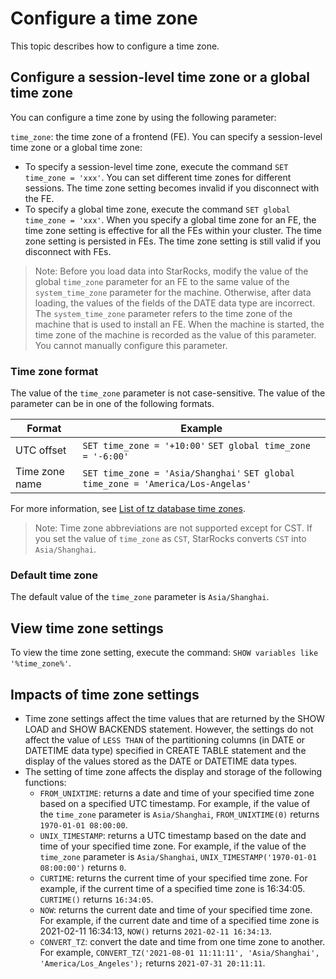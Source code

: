 # Configure a time zone

This topic describes how to configure a time zone.

## Configure a session-level time zone or a global time zone

You can configure a time zone by using the following parameter:

`time_zone`: the time zone of a frontend (FE). You can specify a session-level time zone or a global time zone:

- To specify a session-level time zone, execute the command `SET time_zone = 'xxx'`. You can set different time zones for different sessions. The time zone setting becomes invalid if you disconnect with the FE.
- To specify a global time zone, execute the command `SET global time_zone = 'xxx'`. When you specify a global time zone for an FE, the time zone setting is effective for all the FEs within your cluster. The time zone setting is persisted in FEs. The time zone setting is still valid if you disconnect with FEs.

> Note: Before you load data into StarRocks, modify the value of the global `time_zone` parameter for an FE to the same value of the `system_time_zone` parameter for the machine. Otherwise, after data loading, the values of the fields of the DATE data type are incorrect. The `system_time_zone` parameter refers to the time zone of the machine that is used to install an FE. When the machine is started, the time zone of the machine is recorded as the value of this parameter. You cannot manually configure this parameter.

### Time zone format

The value of the `time_zone` parameter is not case-sensitive. The value of the parameter can be in one of the following formats.

| **Format**     | **Example**                                                  |
| -------------- | ------------------------------------------------------------ |
| UTC offset     | `SET time_zone = '+10:00'` `SET global time_zone = '-6:00'` |
| Time zone name | `SET time_zone = 'Asia/Shanghai'` `SET global time_zone = 'America/Los-Angelas'` |

For more information, see [List of tz database time zones](https://en.wikipedia.org/wiki/List_of_tz_database_time_zones).

> Note: Time zone abbreviations are not supported except for CST. If you set the value of `time_zone` as `CST`, StarRocks converts `CST` into `Asia/Shanghai`.

### Default time zone

The default value of the `time_zone` parameter is `Asia/Shanghai`.

## View time zone settings

To view the time zone setting, execute the command: `SHOW variables like '%time_zone%'`.

## Impacts of time zone settings

- Time zone settings affect the time values that are returned by the SHOW LOAD and SHOW BACKENDS statement. However, the settings do not affect the value of `LESS THAN` of the partitioning columns (in DATE or DATETIME data type) specified in CREATE TABLE statement and the display of the values stored as the DATE or DATETIME data types.
- The setting of time zone affects the display and storage of the following functions:
  - `FROM_UNIXTIME`: returns a date and time of your specified time zone based on a specified UTC timestamp. For example, if the value of the `time_zone` parameter is `Asia/Shanghai`, `FROM_UNIXTIME(0)` returns `1970-01-01 08:00:00`.
  - `UNIX_TIMESTAMP`: returns a UTC timestamp based on the date and time of your specified time zone. For example, if the value of the `time_zone` parameter is `Asia/Shanghai`, `UNIX_TIMESTAMP('1970-01-01 08:00:00')` returns `0`.
  - `CURTIME`: returns the current time of your specified time zone. For example, if the current time of a specified time zone is 16:34:05. `CURTIME()` returns `16:34:05`.
  - `NOW`: returns the current date and time of your specified time zone. For example, if the current date and time of a specified time zone is 2021-02-11 16:34:13, `NOW()` returns `2021-02-11 16:34:13`.
  - `CONVERT_TZ`: convert the date and time from one time zone to another. For example, `CONVERT_TZ('2021-08-01 11:11:11', 'Asia/Shanghai', 'America/Los_Angeles');` returns `2021-07-31 20:11:11`.
  